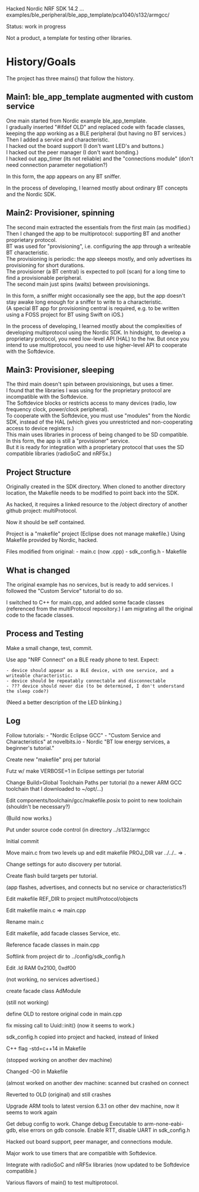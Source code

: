 
Hacked Nordic NRF SDK 14.2 ... examples/ble_peripheral/ble_app_template/pca1040/s132/armgcc/

Status: work in progress

Not a product, a template for testing other libraries.

History/Goals
=

The project has three mains() that follow the history.

Main1: ble_app_template augmented with custom service
-
One main started from Nordic example ble_app_template.  
I gradually inserted "#ifdef OLD" and replaced code with facade classes, keeping the app working as a BLE peripheral (but having no BT services.)  
Then I added a service and characteristic.  
I hacked out the board support (I don't want LED's and buttons.)  
I hacked out the peer manager (I don't want bonding.)  
I hacked out app_timer (its not reliable) and the "connections module" (don't need connection parameter negotiation?)  

In this form, the app appears on any BT sniffer.  

In the process of developing, I learned mostly about ordinary BT concepts and the Nordic SDK.  

Main2: Provisioner, spinning
-

The second main extracted the essentials from the first main (as modified.)  
Then I changed the app to be multiprotocol: supporting BT and another proprietary protocol.  
BT was used for "provisioning", i.e. configuring the app through a writeable BT characteristic.  
The provisioning is periodic: the app sleeeps mostly, and only advertises its provisioning for short durations.  
The provisioner (a BT central) is expected to poll (scan) for a long time to find a provisionable peripheral.  
The second main just spins (waits) between provisionings.

In this form, a sniffer might occasionally see the app, but the app doesn't stay awake long enough for a sniffer to write to a characteristic.  
(A special BT app for provisioning central is required, e.g. to be written using a FOSS project for BT using Swift on iOS.)

In the process of developing, I learned mostly about the complexities of developing multiprotocol using the Nordic SDK.
In hindsight, to develop a proprietary protocol, you need low-level API (HAL) to the hw.
But once you intend to use multiprotocol, you need to use higher-level API to cooperate with the Softdevice.


Main3: Provisioner, sleeping
-
The third main doesn't spin between provisionings, but uses a timer.  
I found that the libraries I was using for the proprietary protocol are incompatible with the Softdevice.  
The Softdevice blocks or restricts access to many devices (radio, low frequency clock, power/clock peripheral).  
To cooperate with the Softdevice, you must use "modules" from the Nordic SDK, instead of the HAL 
(which gives you unrestricted and non-cooperating access to device registers.)  
This main uses libraries in process of being changed to be SD compatible.  
In this form, the app is still a "provisioner" service.  
But it is ready for integration with a proprietary protocol that uses the SD compatible libraries (radioSoC and nRF5x.)


Project Structure
-

Originally created in the SDK directory.
When cloned to another directory location, the Makefile needs to be modified to point back into the SDK.

As hacked, it requires a linked resource to the /object directory of another github project: multiProtocol.

Now it should be self contained.

Project is a "makefile" project (Eclipse does not manage makefile.)  Using Makefile provided by Nordic, hacked.

Files modified from original:
    - main.c (now .cpp)
    - sdk_config.h
    - Makefile

What is changed
-

The original example has no services, but is ready to add services.  I followed the "Custom Service" tutorial to do so.

I switched to C++ for main.cpp, and added some facade classes (referenced from the multiProtocol repository.)  I am migrating all the original code to the facade classes.


Process and Testing
-

Make a small change, test, commit.

Use app "NRF Connect" on a BLE ready phone to test.  Expect:

    - device should appear as a BLE device, with one service, and a writeable characteristic.
    - device should be repeatably connectable and disconnectable
    - ??? device should never die (to be determined, I don't understand the sleep code?)

(Need a better description of the LED blinking.)

Log
-

Follow tutorials:
    - "Nordic Eclipse GCC"
    - "Custom Service and Characteristics" at novelbits.io
    - Nordic "BT low energy services, a beginner's tutorial."

Create new "makefile" proj per tutorial

Futz w/ make VERBOSE=1 in Eclipse settings per tutorial

Change Build>Global Toolchain Paths per tutorial (to a newer ARM GCC toolchain that I downloaded to ~/opt/...)

Edit components/toolchain/gcc/makefile.posix to point to new toolchain (shouldn't be necessary?)

(Build now works.)

Put under source code control (in directory ../s132/armgcc

Initial commit

Move main.c from two levels up and edit makefile PROJ_DIR var ../../.. => .

Change settings for auto discovery per tutorial.

Create flash build targets per tutorial.

(app flashes, advertises, and connects but no service or characteristics?)

Edit makefile REF_DIR to project multiProtocol/objects

Edit makefile main.c => main.cpp

Rename main.c

Edit makefile, add facade classes Service, etc.

Reference facade classes in main.cpp

Softlink from project dir to ../config/sdk_config.h

Edit .ld RAM 0x2100, 0xdf00


(not working, no services advertised.)

create facade class AdModule

(still not working) 

define OLD to restore original code in main.cpp

fix missing call to Uuid::init() (now it seems to work.)

sdk_config.h copied into project and hacked, instead of linked

C++ flag -std=c++14 in Makefile

(stopped working on another dev machine)

Changed -O0 in Makefile

(almost worked on another dev machine: scanned but crashed on connect

Reverted to OLD (original) and still crashes

Upgrade ARM tools to latest version 6.3.1 on other dev machine, now it seems to work again

Get debug config to work. Change debug Executable to arm-none-eabi-gdb, else errors on gdb console.
Enable RTT, disable UART in sdk_config.h

Hacked out board support, peer manager, and connections module.

Major work to use timers that are compatible with Softdevice.

Integrate with radioSoC and nRF5x libraries (now updated to be Softdevice compatible.)

Various flavors of main() to test multiprotocol.






